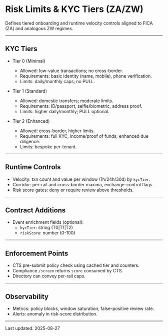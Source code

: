 # Risk Limits & KYC Tiers (ZA/ZW)

Defines tiered onboarding and runtime velocity controls aligned to FICA (ZA) and analogous ZW regimes.

---

## KYC Tiers

- Tier 0 (Minimal)
  - Allowed: low-value transactions; no cross-border.
  - Requirements: basic identity (name, mobile), phone verification.
  - Limits: daily/monthly caps; no PULL.

- Tier 1 (Standard)
  - Allowed: domestic transfers; moderate limits.
  - Requirements: ID/passport, selfie/biometric, address proof.
  - Limits: higher daily/monthly; PULL optional.

- Tier 2 (Enhanced)
  - Allowed: cross-border, higher limits.
  - Requirements: full KYC, income/proof of funds; enhanced due diligence.
  - Limits: bespoke per-tenant.

---

## Runtime Controls

- Velocity: txn count and value per window (1h/24h/30d) by `kycTier`.
- Corridor: per-rail and cross-border maxima, exchange-control flags.
- Risk score gates: deny or require review above thresholds.

---

## Contract Additions

- Event enrichment fields (optional):
  - `kycTier`: string (T0|T1|T2)
  - `riskScore`: number (0-100)

---

## Enforcement Points

- CTS pre-submit policy check using cached tier and counters.
- Compliance `/screen` returns `score` consumed by CTS.
- Directory can convey per-rail caps.

---

## Observability

- Metrics: policy blocks, window saturation, false-positive review rate.
- Alerts: anomaly in risk-score distribution.

---

Last updated: 2025-08-27

